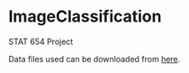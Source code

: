 # ImageClassification
STAT 654 Project

Data files used can be downloaded from [here](https://drive.google.com/open?id=1IHTCxt5FGDS5Smr8JpRDQpwyPFbKUE5d).
